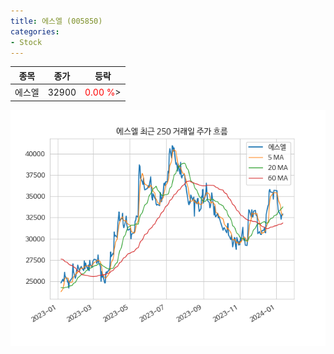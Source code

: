 ```yaml
---
title: 에스엘 (005850)
categories:
- Stock
---
```


|종목|종가|등락|
|----|----|----|
|에스엘|32900|<span style="color: red">0.00 %</span>>|

<!-- more -->

![005850](/assets/images/stock/005850.png)